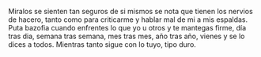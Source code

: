 

Miralos se sienten tan seguros de si mismos se nota que tienen los nervios de hacero, tanto como para criticarme y hablar mal de mi a mis espaldas. Puta bazofia cuando enfrentes lo que yo u otros y te mantegas firme, día tras dia, semana tras semana, mes tras mes, año tras año, vienes y se lo dices a todos. Mientras tanto sigue con lo tuyo, tipo duro. 
